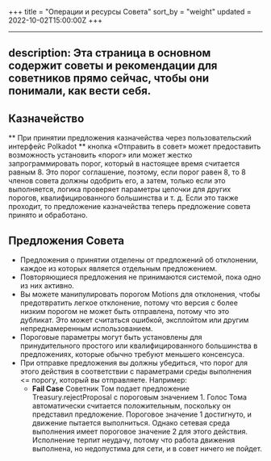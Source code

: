 +++
title = "Операции и ресурсы Совета"
sort_by = "weight"
updated = 2022-10-02T15:00:00Z
+++

---
description:
  Эта страница в основном содержит советы и рекомендации для советников прямо сейчас, чтобы они понимали, как вести себя.
---

## Казначейство

** При принятии предложения казначейства через пользовательский интерфейс Polkadot ** кнопка «Отправить в совет» может предоставить возможность установить «порог» или может жестко запрограммировать порог, который в настоящее время считается равным 8. Это порог соглашение, поэтому, если порог равен 8, то 8 членов совета должны одобрить его, а затем, только если это выполняется, логика проверяет параметры цепочки для других порогов, квалифицированного большинства и т. д. Если это также проходит, то предложение казначейства теперь предложение совета принято и обработано.

## Предложения Совета

- Предложения о принятии отделены от предложений об отклонении, каждое из которых является отдельным предложением.
- Повторяющиеся предложения не принимаются системой, пока одно из них активно.
- Вы можете манипулировать порогом Motions для отклонения, чтобы предотвратить легкое отклонение, потому что версия с более низким порогом не может быть отправлена, потому что это дубликат. Это может считаться ошибкой, эксплойтом или другим непреднамеренным использованием.
- Пороговые параметры могут быть установлены для принудительного простого или квалифицированного большинства в предложениях, которые обычно требуют меньшего консенсуса.
- При отправке предложения вы должны убедиться, что порог для этого действия в соответствии с параметрами среды выполнения &lt;= порогу, который вы отправляете. Например:
  - **Fail Case** Советник Том подает предложение Treasury.rejectProposal с пороговым значением 1. Голос Тома автоматически считается положительным, поскольку он представил предложение. Пороговое значение 1 достигнуто, и движение пытается выполниться. Однако сетевая среда выполнения имеет пороговое значение 2 для этого действия. Исполнение терпит неудачу, потому что работа движения выполнена, но недопустима для сети, и в совет ничего не пойдет.
